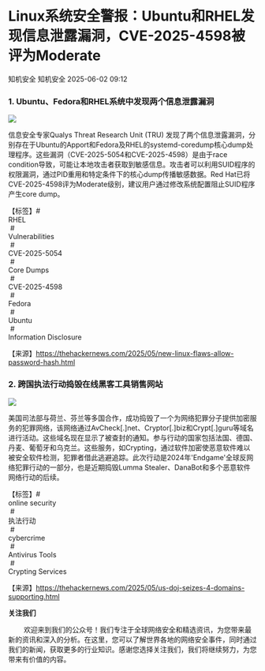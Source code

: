#  Linux系统安全警报：Ubuntu和RHEL发现信息泄露漏洞，CVE-2025-4598被评为Moderate   
知机安全  知机安全   2025-06-02 09:12  
  
### 1. Ubuntu、Fedora和RHEL系统中发现两个信息泄露漏洞  
  
![](https://mmbiz.qpic.cn/mmbiz_jpg/QGibgZhUnjfOYuzs9vCiadSwyHVCKvlNcjwS8wJR10D2WlKWtIYib6Ku42DPnib91OIsXLO6Kx7Q4NabQRlbjsk2oQ/640?wx_fmt=jpeg "")  
  
信息安全专家Qualys Threat Research Unit (TRU) 发现了两个信息泄露漏洞，分别存在于Ubuntu的Apport和Fedora及RHEL的systemd-coredump核心dump处理程序。这些漏洞（CVE-2025-5054和CVE-2025-4598）是由于race condition导致，可能让本地攻击者获取到敏感信息。攻击者可以利用SUID程序的权限漏洞，通过PID重用和特定条件下的核心dump传播敏感数据。Red Hat已将CVE-2025-4598评为Moderate级别，建议用户通过修改系统配置阻止SUID程序产生core dump。  
  
【标签】#  
RHEL  
 #  
Vulnerabilities  
 #  
CVE-2025-5054  
 #  
Core Dumps  
 #  
CVE-2025-4598  
 #  
Fedora  
 #  
Ubuntu  
 #  
Information Disclosure  
  
【来源】https://thehackernews.com/2025/05/new-linux-flaws-allow-password-hash.html  
### 2. 跨国执法行动捣毁在线黑客工具销售网站  
  
![](https://mmbiz.qpic.cn/mmbiz_jpg/QGibgZhUnjfOYuzs9vCiadSwyHVCKvlNcjbIaPj1kK5hPBpXiauveHlh2FJicMkQrxZEsUia0PlxnRibMIiaJV9AjUpjQ/640?wx_fmt=jpeg "")  
  
美国司法部与荷兰、芬兰等多国合作，成功捣毁了一个为网络犯罪分子提供加密服务的犯罪网络，该网络通过AvCheck[.]net、Cryptor[.]biz和Crypt[.]guru等域名进行活动。这些域名现在显示了被查封的通知。参与行动的国家包括法国、德国、丹麦、葡萄牙和乌克兰。这些服务，如Crypting，通过软件加密使恶意软件难以被安全软件检测，犯罪者借此逃避追踪。此次行动是2024年'Endgame'全球反网络犯罪行动的一部分，也是近期捣毁Lumma Stealer、DanaBot和多个恶意软件网络行动的后续。  
  
【标签】#  
online security  
 #  
执法行动  
 #  
cybercrime  
 #  
Antivirus Tools  
 #  
Crypting Services  
  
【来源】https://thehackernews.com/2025/05/us-doj-seizes-4-domains-supporting.html  
  
**关注我们**  
  
        欢迎来到我们的公众号！我们专注于全球网络安全和精选资讯，为您带来最新的资讯和深入的分析。在这里，您可以了解世界各地的网络安全事件，同时通过我们的新闻，获取更多的行业知识。感谢您选择关注我们，我们将继续努力，为您带来有价值的内容。  
  
  
